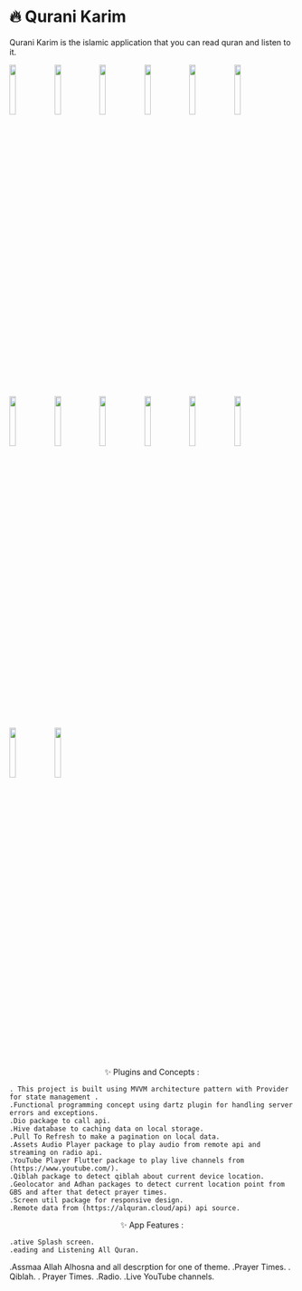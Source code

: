 # 🔥 Qurani Karim
<p>Qurani Karim is the islamic application that you can read quran and listen to it.</p>

<img src="https://user-images.githubusercontent.com/26741217/167068776-7772fe3e-d647-40a9-b651-6ca59d452e05.jpg" width="15%"></img>
<img src="https://user-images.githubusercontent.com/26741217/167069106-562d5079-c1be-476a-b77d-1da88f76e391.jpg" width="15%"></img>
<img src="https://user-images.githubusercontent.com/26741217/167069217-defb937f-77dd-4980-887e-4cb1ce39a738.jpg" width="15%"></img>
<img src="https://user-images.githubusercontent.com/26741217/167069305-f38369e2-7ce2-4464-81f5-087ee499c860.jpg" width="15%"></img>
<img src="https://user-images.githubusercontent.com/26741217/167069321-850914bd-1bdb-43ff-8ee1-8044d25e8c35.jpg" width="15%"></img>
<img src="https://user-images.githubusercontent.com/26741217/167069341-473df0d7-7579-402b-9ea9-fb6ee7f95d68.jpg" width="15%"></img>
<img src="https://user-images.githubusercontent.com/26741217/167069367-1819bdc9-2f6f-4659-9fee-c5596dcbeb96.jpg" width="15%"></img>
<img src="https://user-images.githubusercontent.com/26741217/167069390-6ef58b4d-f6d7-419c-ba66-5eb797f96fb9.jpg" width="15%"></img>
<img src="https://user-images.githubusercontent.com/26741217/167069465-96b6c87b-ff3d-4b65-9b4d-9a326314e160.jpg" width="15%"></img>
<img src="https://user-images.githubusercontent.com/26741217/167069622-2e06a01a-ac9a-40f8-9297-d99cb3ea338a.jpg" width="15%"></img>
<img src="https://user-images.githubusercontent.com/26741217/167069645-86070eb1-b09f-4d52-b695-a67cacf58860.jpg" width="15%"></img>
<img src="https://user-images.githubusercontent.com/26741217/167069673-41f689c0-bec7-4210-952f-42c167391b90.jpg" width="15%"></img>
<img src="https://user-images.githubusercontent.com/26741217/167069691-68b7f063-7473-4388-9420-c881cc4a9bf8.jpg" width="15%"></img>
<img src="https://user-images.githubusercontent.com/26741217/167069704-26497c53-1452-4c86-9179-033a0d1ad50a.jpg" width="15%"></img>
  
<p align="center">
✨ Plugins and Concepts :
  
    . This project is built using MVVM architecture pattern with Provider for state management .
    .Functional programming concept using dartz plugin for handling server errors and exceptions.
    .Dio package to call api.
    .Hive database to caching data on local storage.
    .Pull To Refresh to make a pagination on local data.
    .Assets Audio Player package to play audio from remote api and streaming on radio api.
    .YouTube Player Flutter package to play live channels from (https://www.youtube.com/).
    .Qiblah package to detect qiblah about current device location.
    .Geolocator and Adhan packages to detect current location point from GBS and after that detect prayer times.
    .Screen util package for responsive design.
    .Remote data from (https://alquran.cloud/api) api source.
      
</p>
<p align="center">
✨ App Features :
  
    .ative Splash screen.
    .eading and Listening All Quran.
   .Assmaa Allah Alhosna and all descrption for one of theme.
   .Prayer Times.
  . Qiblah.
  . Prayer Times.
    .Radio.
    .Live YouTube channels.
</p>
